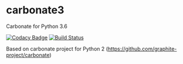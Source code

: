 # carbonate3
Carbonate for Python 3.6

[![Codacy Badge](https://api.codacy.com/project/badge/Grade/16a715de64a84f709aed83b7c7a517d1)](https://www.codacy.com/app/nimda7/carbonate3?utm_source=github.com&amp;utm_medium=referral&amp;utm_content=nimda7/carbonate3&amp;utm_campaign=Badge_Grade)
[![Build Status](https://travis-ci.org/nimda7/carbonate3.svg?branch=master)](https://travis-ci.org/nimda7/carbonate3)

Based on carbonate project for Python 2 (https://github.com/graphite-project/carbonate)